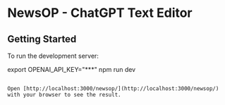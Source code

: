 # NewsOP - ChatGPT Text Editor

## Getting Started

To run the development server:

export OPENAI_API_KEY="***"
npm run dev
```

Open [http://localhost:3000/newsop/](http://localhost:3000/newsop/) with your browser to see the result.


